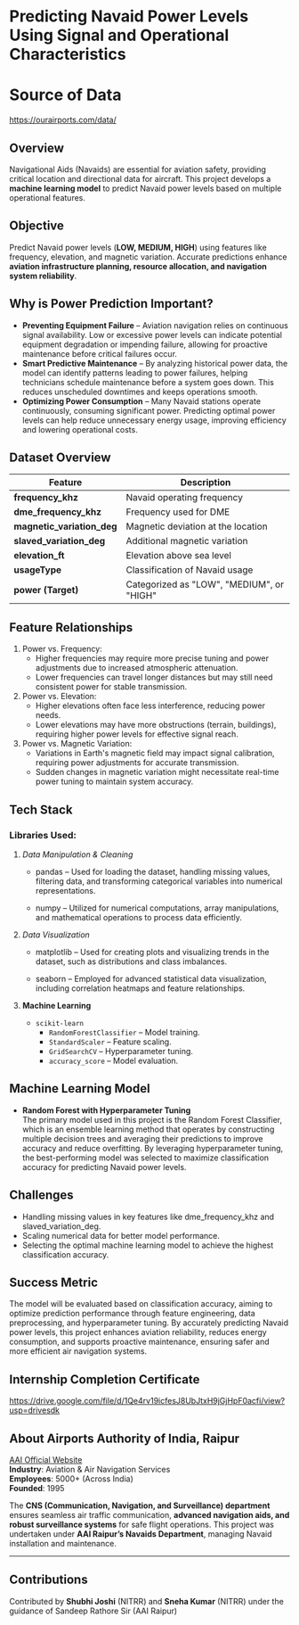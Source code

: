 # Predicting Navaid Power Levels Using Signal and Operational Characteristics

# Source of Data 
https://ourairports.com/data/

## Overview
Navigational Aids (Navaids) are essential for aviation safety, providing critical location and directional data for aircraft. This project develops a **machine learning model** to predict Navaid power levels based on multiple operational features.

## Objective
Predict Navaid power levels (**LOW, MEDIUM, HIGH**) using features like frequency, elevation, and magnetic variation. Accurate predictions enhance **aviation infrastructure planning, resource allocation, and navigation system reliability**.

## Why is Power Prediction Important?
- **Preventing Equipment Failure** – Aviation navigation relies on continuous signal availability. Low or excessive power levels can indicate potential equipment degradation or impending failure, allowing for proactive maintenance before critical failures occur.
- **Smart Predictive Maintenance** – By analyzing historical power data, the model can identify patterns leading to power failures, helping technicians schedule maintenance before a system goes down. This reduces unscheduled downtimes and keeps operations smooth.
- **Optimizing Power Consumption** – Many Navaid stations operate continuously, consuming significant power. Predicting optimal power levels can help reduce unnecessary energy usage, improving efficiency and lowering operational costs.

## Dataset Overview
| Feature                 | Description |
|-------------------------|-------------|
| **frequency_khz**       | Navaid operating frequency |
| **dme_frequency_khz**   | Frequency used for DME |
| **magnetic_variation_deg** | Magnetic deviation at the location |
| **slaved_variation_deg** | Additional magnetic variation |
| **elevation_ft**        | Elevation above sea level |
| **usageType**           | Classification of Navaid usage |
| **power (Target)**      | Categorized as "LOW", "MEDIUM", or "HIGH" |

##  Feature Relationships
1. Power vs. Frequency:
   - Higher frequencies may require more precise tuning and power adjustments due to increased atmospheric attenuation.
   - Lower frequencies can travel longer distances but may still need consistent power for stable transmission.
2. Power vs. Elevation:
   - Higher elevations often face less interference, reducing power needs.
   - Lower elevations may have more obstructions (terrain, buildings), requiring higher power levels for effective signal reach.
3. Power vs. Magnetic Variation:
   - Variations in Earth's magnetic field may impact signal calibration, requiring power adjustments for accurate transmission.
   - Sudden changes in magnetic variation might necessitate real-time power tuning to maintain system accuracy. 

## Tech Stack
### Libraries Used:
1. *Data Manipulation & Cleaning*
   - pandas – Used for loading the dataset, handling missing values, filtering data, and transforming categorical variables into numerical representations.

   - numpy – Utilized for numerical computations, array manipulations, and mathematical operations to process data efficiently.

2. *Data Visualization*
   - matplotlib – Used for creating plots and visualizing trends in the dataset, such as distributions and class imbalances.

   - seaborn – Employed for advanced statistical data visualization, including correlation heatmaps and feature relationships.
3. **Machine Learning**
   - `scikit-learn`
     - `RandomForestClassifier` – Model training.
     - `StandardScaler` – Feature scaling.
     - `GridSearchCV` – Hyperparameter tuning.
     - `accuracy_score` – Model evaluation.


## Machine Learning Model
- **Random Forest with Hyperparameter Tuning**  
  The primary model used in this project is the Random Forest Classifier, which is an ensemble learning method that operates by constructing multiple decision trees and averaging their predictions to improve accuracy and reduce overfitting.
By leveraging hyperparameter tuning, the best-performing model was selected to maximize classification accuracy for predicting Navaid power levels.

## Challenges
- Handling missing values in key features like dme_frequency_khz and slaved_variation_deg.
- Scaling numerical data for better model performance.
- Selecting the optimal machine learning model to achieve the highest classification accuracy.

## Success Metric
The model will be evaluated based on classification accuracy, aiming to optimize prediction performance through feature engineering, data preprocessing, and hyperparameter tuning.
By accurately predicting Navaid power levels, this project enhances aviation reliability, reduces energy consumption, and supports proactive maintenance, ensuring safer and more efficient air navigation systems.

## Internship Completion Certificate
https://drive.google.com/file/d/1Qe4rv19icfesJ8UbJtxH9jGjHpF0acfi/view?usp=drivesdk

## About Airports Authority of India, Raipur
[AAI Official Website](https://www.aai.aero)  
**Industry**: Aviation & Air Navigation Services  
**Employees**: 5000+ (Across India)  
**Founded**: 1995  

The **CNS (Communication, Navigation, and Surveillance) department** ensures seamless air traffic communication, **advanced navigation aids, and robust surveillance systems** for safe flight operations. This project was undertaken under **AAI Raipur’s Navaids Department**, managing Navaid installation and maintenance.

---

## Contributions
Contributed by **Shubhi Joshi** (NITRR) and **Sneha Kumar** (NITRR) under the guidance of Sandeep Rathore Sir (AAI Raipur)



